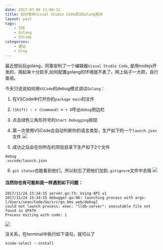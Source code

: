 ```yaml
---
date: 2017-07-06 11:00:12
title: 如何使用Visual Studio Code调试Golang程序
layout: post
tags:
    - IDE
    - Golang
    - VSCode
categories:
    - 建站
    - blog
---
```


最近想玩玩golang，同事安利了一个编辑器`Visual Studio Code`, 是用nodejs开发的，用起来十分趁手,如何配置golang的环境就不表了，网上帖子一大把，自行查阅。

今天只说说如何用`VSCode`的debug模式调试`Golang`：

1. 在VSCode中打开你的`package main`的文件

2. `(Shift) ⇧ + (Command) ⌘ + D`呼出`debug`侧边栏

3. 点击绿色三角形符号的`Start Debugging`按钮

4. 第一次使用VSCode会自动判断你的语言类型，生产如下的一个`launch.josn`文件
![](http://ww1.sinaimg.cn/large/6a629b92gy1fluf8ejfztj21r41asan3.jpg)

5. 成功之后会在你所在的项目目录下生产如下2个文件
```
debug
.vscode/launch.json
```

6. `git status`也能看到他们，所以别忘了把他们加到`.gitignore`文件中去哦
![](http://ww1.sinaimg.cn/large/6a629b92gy1flufndpw0fj211w0vcag6.jpg)

#### 当然你也有可能和我一样遇到如下问题：
```
2017/11/24 15:34:15 server.go:73: Using API v1
2017/11/24 15:34:15 debugger.go:96: launching process with args: [/Users/sean/Code/Go/src/go_bms_web/debug]
could not launch process: exec: "lldb-server": executable file not found in $PATH
Process exiting with code: 1
```
![](http://ww1.sinaimg.cn/large/6a629b92gy1flu6fg9vcsj21r41as15n.jpg)

没关系，在terminal中执行如下语句，就可以了
```
xcode-select --install
```
